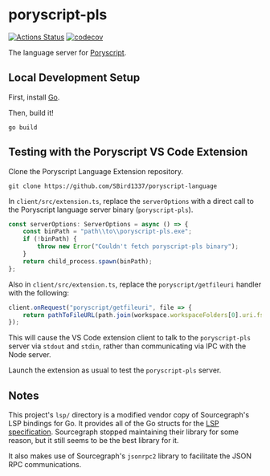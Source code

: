 # poryscript-pls

[![Actions Status](https://github.com/huderlem/poryscript-pls/workflows/Go/badge.svg)](https://github.com/huderlem/poryscript-pls/actions) [![codecov](https://codecov.io/gh/huderlem/poryscript-pls/branch/master/graph/badge.svg)](https://codecov.io/gh/huderlem/poryscript-pls)

The language server for [Poryscript](https://github.com/huderlem/poryscript).

## Local Development Setup

First, install [Go](https://go.dev/doc/install).

Then, build it!
```
go build
```

## Testing with the Poryscript VS Code Extension

Clone the Poryscript Language Extension repository.
```
git clone https://github.com/SBird1337/poryscript-language
```

In `client/src/extension.ts`, replace the `serverOptions` with a direct call to the Poryscript language server binary (`poryscript-pls`).
```ts
const serverOptions: ServerOptions = async () => {
    const binPath = "path\\to\\poryscript-pls.exe";
    if (!binPath) {
        throw new Error("Couldn't fetch poryscript-pls binary");
    }
    return child_process.spawn(binPath);
};
```

Also in `client/src/extension.ts`, replace the `poryscript/getfileuri` handler with the following:
```ts
client.onRequest("poryscript/getfileuri", file => {
    return pathToFileURL(path.join(workspace.workspaceFolders[0].uri.fsPath, file)).toString();
});
```

This will cause the VS Code extension client to talk to the `poryscript-pls` server via `stdout` and `stdin`, rather than communicating via IPC with the Node server.

Launch the extension as usual to test the `poryscript-pls` server.

## Notes

This project's `lsp/` directory is a modified vendor copy of Sourcegraph's LSP bindings for Go. It provides all of the Go structs for the [LSP specification](https://microsoft.github.io/language-server-protocol/specifications/specification-current/). Sourcegraph stopped maintaining their library for some reason, but it still seems to be the best library for it.

It also makes use of Sourcegraph's `jsonrpc2` library to facilitate the JSON RPC communications.
